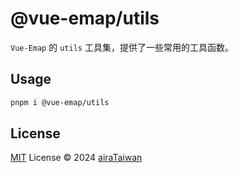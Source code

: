 # @vue-emap/utils
`Vue-Emap` 的 `utils` 工具集，提供了一些常用的工具函数。

## Usage

```bash
pnpm i @vue-emap/utils
```

## License

[MIT](../../LICENSE) License © 2024 [airaTaiwan](https://github.com/airaTaiwan456)
